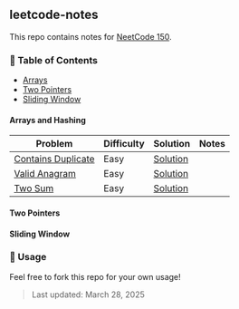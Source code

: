 ## leetcode-notes

This repo contains notes for [NeetCode 150](https://neetcode.io/practice?tab=neetcode150).

### 📁 Table of Contents

- [Arrays](#arrays-and-hashing)
- [Two Pointers](#two-pointers)
- [Sliding Window](#sliding-window)


#### Arrays and Hashing

| Problem | Difficulty | Solution | Notes |
|---------|------------|--------|-------|
| [Contains Duplicate](https://leetcode.com/problems/contains-duplicate/) | Easy | [Solution](arrays/contains.md) |  |
| [Valid Anagram](https://leetcode.com/problems/valid-anagram/) | Easy | [Solution](arrays/anagram.md) |  |
| [Two Sum](https://leetcode.com/problems/two-sum/) | Easy | [Solution](arrays/two-sum.md) | |

#### Two Pointers

#### Sliding Window


### 📝 Usage

Feel free to fork this repo for your own usage!


> Last updated: March 28, 2025